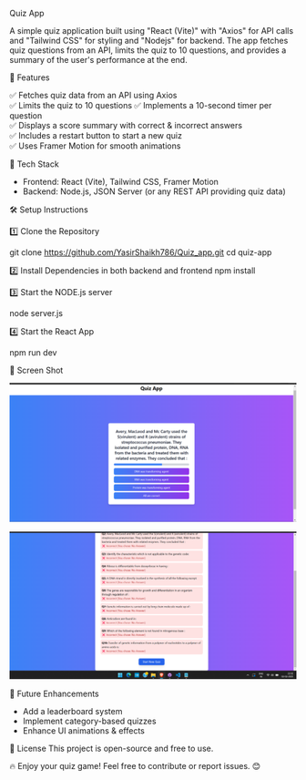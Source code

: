 
 
Quiz App

A simple quiz application built using "React (Vite)" with "Axios" for API calls and "Tailwind CSS" for styling and "Nodejs" for backend. 
The app fetches quiz questions from an API, limits the quiz to 10 questions, and provides a summary of the user's performance at the end.

🚀 Features

✅ Fetches quiz data from an API using Axios  
✅ Limits the quiz to 10 questions
✅ Implements a 10-second timer per question  
✅ Displays a score summary with correct & incorrect answers  
✅ Includes a restart button to start a new quiz  
✅ Uses Framer Motion for smooth animations  

📌 Tech Stack
- Frontend: React (Vite), Tailwind CSS, Framer Motion
- Backend: Node.js, JSON Server (or any REST API providing quiz data)




🛠 Setup Instructions

1️⃣ Clone the Repository

git clone https://github.com/YasirShaikh786/Quiz_app.git
cd quiz-app

2️⃣ Install Dependencies in both backend and frontend
npm install


3️⃣ Start the NODE.js server

node server.js

4️⃣ Start the React App

npm run dev


📌 Screen Shot

![StartedQuiz](screenshots/StartedQuiz.png)

![QuizResult](screenshots/QuizResult.png)

📌 Future Enhancements
- Add a leaderboard system
- Implement category-based quizzes
- Enhance UI animations & effects

📜 License
This project is open-source and free to use.


🔥 Enjoy your quiz game! Feel free to contribute or report issues. 😊


